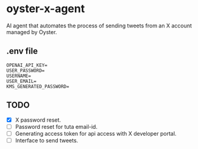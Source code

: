 # oyster-x-agent

AI agent that automates the process of sending tweets from an X account managed by Oyster.

## .env file
```
OPENAI_API_KEY=
USER_PASSWORD=
USERNAME=
USER_EMAIL=
KMS_GENERATED_PASSWORD=
```

## TODO

- [x] X password reset.
- [ ] Password reset for tuta email-id.
- [ ] Generating access token for api access with X developer portal.
- [ ] Interface to send tweets.
